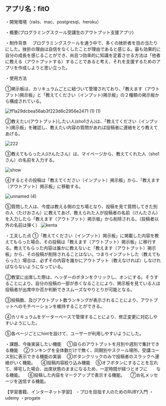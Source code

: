 ## アプリ名：fitO

・開発環境（rails、mac、postgresql、heroku）

・概要(プログラミングスクール受講生のアウトプット支援アプリ)

・制作背景
　プログラミングスクールを通う中で、多くの挫折者を目の当たりにした。挫折の理由は自信をなくしたことが理由であると感じる。最も効果的に自分の成長を感じることができ、尚且つ効率的に知識を定着させる方法は「他者に教える（アウトプットする）することであると考え、それを支援するためのアプリを作成しようと思い立った。

・使用方法

①掲示板は、カリキュラムごとに紐づいて管理されており、「教えます（アウトプット)掲示板」と「教えてください（インプット)掲示板」の２種類の掲示板から構成されている。

![ff1a29dcbea56ab3f223d6c2956e2471 (1) (1)](https://user-images.githubusercontent.com/58842818/81273157-740ab700-9089-11ea-80cc-3377d0cceaf1.gif)

②教えたい(アウトプット)したい人(sho1さん)は、「教えてください（インプット)掲示板」を確認し、教えたい内容の質問があれば投稿者に連絡をとり教えてあげる。

![222](https://user-images.githubusercontent.com/58842818/81278431-a1a72e80-9090-11ea-87b7-845738baadbb.gif)

③教えてもらった人(けんたさん）は、マイページから、教えてくれた人（sho1さん）の名前を入力する。

![show](https://user-images.githubusercontent.com/58842818/81276282-c2ba5000-908d-11ea-820b-1b280a65c4b7.gif)

④するとその投稿は「教えてください（インプット）掲示板」から、「教えます（アウトプット）掲示板」に移動する。

![unnamed (4)](https://user-images.githubusercontent.com/58842818/81274626-84239600-908b-11ea-8c83-9cb54a61c2c2.gif)

⑤質問した人は、今度は教える側の立ち場となり、投稿を見て質問してきた別の人（たけおさん）に教えてあげ、教えられた人が投稿者の名前（けんたさん）を入力したら「教えます（アウトプット）掲示板」から削除される。（投稿者以外の名前は弾く）
![kenta](https://user-images.githubusercontent.com/58842818/81277401-550f2380-908f-11ea-87f9-5b9534d8ee70.gif)

・工夫した点
①「教えてください（インプット）掲示板」に掲載した内容を教えてもらった場合、その投稿は「教えます（アウトプット）掲示板」に移行する。教えてもらった内容は誰かに教えないと「教えます（アウトプット）掲示板」から、その投稿が削除されることはない。つまりインプットした（教えてもらった）場合は、必ずその内容を誰かにアウトプット（教えなければ）しなければならないようになっている。

②教室に出席した際は、ヘッダーのボタンをクリックし、オンにする。そうすることにより、自分の投稿の一部が赤くなることにより、掲示板を見ている人は投稿者が出席中か否か判断できスムーズなやりとりが可能となる。

③投稿数、及びアウトプット数ランキングが表示されることにより、アウトプットへのモチベーションを維持することができる。

④カリキュラムをデーターベースで管理することにより、修正変更に対応しやすいようにした。

⑤各ページごとにhintを設けて、ユーザーが利用しやすいようにした。

・課題、今後実装したい機能
　①自らのアウトプットを月別や週別で集計できる機能
　②ランキングを全体数だけで無く、同期別やスクール場所、受講コース別に表示できる機能の実装
　③ボタンクリックのみで投稿者のスラックへ連絡がいく機能。
　④投稿内容絞り込み機能
　⑤オフボタンにすることを忘れて、帰宅した場合、出席状態のままになるため、一定時間が経つとオフに　　なる機能。
　⑥投稿した内容をマークアップで表示する機能。
　⑦お礼メッセージを送信する機能。
　



【学習書籍、インターネット学習】
・プロを目指す人のためのRUBY入門
・udemy
・progate
